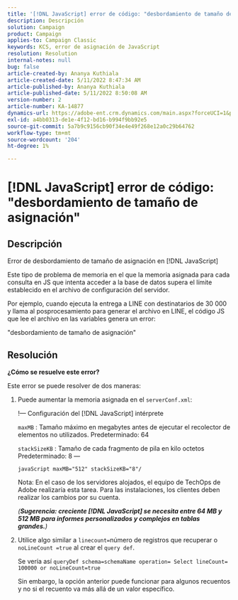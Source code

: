 ```yaml
---
title: '[!DNL JavaScript] error de código: "desbordamiento de tamaño de asignación"'
description: Descripción
solution: Campaign
product: Campaign
applies-to: Campaign Classic
keywords: KCS, error de asignación de JavaScript
resolution: Resolution
internal-notes: null
bug: false
article-created-by: Ananya Kuthiala
article-created-date: 5/11/2022 8:47:34 AM
article-published-by: Ananya Kuthiala
article-published-date: 5/11/2022 8:50:08 AM
version-number: 2
article-number: KA-14877
dynamics-url: https://adobe-ent.crm.dynamics.com/main.aspx?forceUCI=1&pagetype=entityrecord&etn=knowledgearticle&id=e9cf37fa-06d1-ec11-a7b5-0022480a8e40
exl-id: a4bb0313-de1e-4f12-bd16-b994f9bb92e5
source-git-commit: 5a7b9c9156cb90f34e4e49f268e12a0c29b64762
workflow-type: tm+mt
source-wordcount: '204'
ht-degree: 1%

---
```


# [!DNL JavaScript] error de código: &quot;desbordamiento de tamaño de asignación&quot;

## Descripción

Error de desbordamiento de tamaño de asignación en [!DNL JavaScript]

Este tipo de problema de memoria en el que la memoria asignada para cada consulta en JS que intenta acceder a la base de datos supera el límite establecido en el archivo de configuración del servidor.

Por ejemplo, cuando ejecuta la entrega a LINE con destinatarios de 30 000 y llama al posprocesamiento para generar el archivo en LINE, el código JS que lee el archivo en las variables genera un error:

&quot;desbordamiento de tamaño de asignación&quot;

## Resolución

<b>¿Cómo se resuelve este error?</b>

Este error se puede resolver de dos maneras:

1. Puede aumentar la memoria asignada en el `serverConf.xml`:

   !— Configuración del [!DNL JavaScript] intérprete

   `maxMB` : Tamaño máximo en megabytes antes de ejecutar el recolector de elementos no utilizados. Predeterminado: 64

   `stackSizeKB` : Tamaño de cada fragmento de pila en kilo octetos Predeterminado: 8 —

   `javaScript maxMB="512" stackSizeKB="8"/`

   Nota: En el caso de los servidores alojados, el equipo de TechOps de Adobe realizaría esta tarea. Para las instalaciones, los clientes deben realizar los cambios por su cuenta.

   *(<b>Sugerencia: </b><b>creciente [!DNL JavaScript] se necesita entre 64 MB y 512 MB para informes personalizados y complejos en tablas grandes.</b>)*

2. Utilice algo similar a `linecount=`número de registros que recuperar o `noLineCount =true` al crear el `query def`.

   Se vería así `queryDef schema=schemaName operation= Select lineCount= 100000 or noLineCount=true`

   Sin embargo, la opción anterior puede funcionar para algunos recuentos y no si el recuento va más allá de un valor específico.
